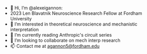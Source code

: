 - 👋 Hi, I’m @alexeigannon:
- 2023 Len Blavatnik Neuroscience Research Fellow at Fordham University
- 👀 I’m interested in theoretical neuroscience and mechanistic interpretation
- 🌱 I’m currently reading Anthropic's circuit series
- 💞️ I’m looking to collaborate on mech interp research
- 📫 Contact me at agannon5@fordham.edu

<!---
alexeigannon/alexeigannon is a ✨ special ✨ repository because its `README.md` (this file) appears on your GitHub profile.
You can click the Preview link to take a look at your changes.
--->
